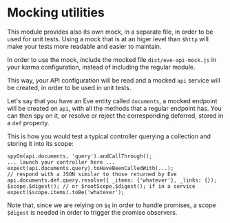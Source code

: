 # Mocking utilities

This module provides also its own mock, in a separate file, in order
to be used for unit tests. Using a mock that is at an higer level than
`$http` will make your tests more readable and easier to maintain.

In order to use the mock, include the mocked file
`dist/eve-api-mock.js` in your karma configuration, instead of
including the regular module.

This way, your API configuration will be read and a mocked `api`
service will be created, in order to be used in unit tests.

Let's say that you have an Eve entity called `documents`, a mocked
endpoint will be created on `api`, with all the methods that a regular
endpoint has. You can then spy on it, or resolve or reject the
corresponding deferred, stored in a `def` property.

This is how you would test a typical controller querying a collection
and storing it into its scope:

    spyOn(api.documents, 'query').andCallThrough();
    ... launch your controller here ...
    expect(api.documents.query).toHaveBeenCalledWith(...);
    // respond with a JSON similar to those returned by Eve
    api.documents.def.query.resolve({ _items: {'whatever'}, _links: {});
    $scope.$digest(); // or $rootScope.$digest(); if in a service
    expect($scope.items).toBe('whatever');

Note that, since we are relying on `$q` in order to handle promises, a
scope `$digest` is needed in order to trigger the promise observers.
